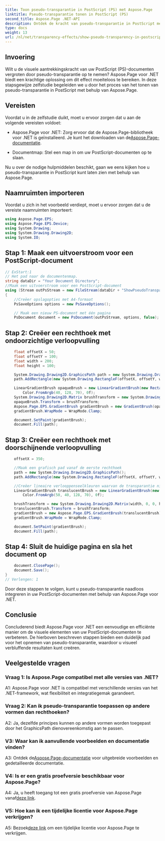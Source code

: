 ```yaml
---
title: Toon pseudo-transparantie in PostScript (PS) met Aspose.Page
linktitle: Pseudo-transparantie tonen in PostScript (PS)
second_title: Aspose.Page .NET-API
description: Ontdek de kracht van pseudo-transparantie in PostScript met Aspose.Page voor .NET. Volg onze stapsgewijze handleiding voor visueel verbluffende documenten.
type: docs
weight: 13
url: /nl/net/transparency-effects/show-pseudo-transparency-in-postscript-ps/
---
```

## Invoering

Wilt u de visuele aantrekkingskracht van uw PostScript (PS)-documenten vergroten door pseudo-transparantie op te nemen? Aspose.Page voor .NET biedt een krachtige oplossing om dit effect moeiteloos te bereiken. In deze stapsgewijze zelfstudie begeleiden we u door het proces van het tonen van pseudo-transparantie in PostScript met behulp van Aspose.Page.

## Vereisten

Voordat u in de zelfstudie duikt, moet u ervoor zorgen dat u aan de volgende vereisten voldoet:

- Aspose.Page voor .NET: Zorg ervoor dat de Aspose.Page-bibliotheek voor .NET is geïnstalleerd. Je kunt het downloaden van de[Aspose.Page-documentatie](https://reference.aspose.com/page/net/).

- Documentmap: Stel een map in om uw PostScript-documenten op te slaan.

Nu u over de nodige hulpmiddelen beschikt, gaan we eens kijken hoe u pseudo-transparantie in PostScript kunt laten zien met behulp van Aspose.Page.

## Naamruimten importeren

Voordat u zich in het voorbeeld verdiept, moet u ervoor zorgen dat u de vereiste naamruimten importeert:

```csharp
using Aspose.Page.EPS;
using Aspose.Page.EPS.Device;
using System.Drawing;
using System.Drawing.Drawing2D;
using System.IO;
```

## Stap 1: Maak een uitvoerstroom voor een PostScript-document

```csharp
// ExStart:1
// Het pad naar de documentenmap.
string dataDir = "Your Document Directory";
//Maak een uitvoerstroom voor een PostScript-document
using (Stream outPsStream = new FileStream(dataDir + "ShowPseudoTransparency_outPS.ps", FileMode.Create))
{
	//Creëer opslagopties met A4-formaat
	PsSaveOptions options = new PsSaveOptions();

	// Maak een nieuw PS-document met één pagina
	PsDocument document = new PsDocument(outPsStream, options, false);
```

## Stap 2: Creëer een rechthoek met ondoorzichtige verloopvulling

```csharp
	float offsetX = 50;
	float offsetY = 100;
	float width = 200;
	float height = 100;

	System.Drawing.Drawing2D.GraphicsPath path = new System.Drawing.Drawing2D.GraphicsPath();
	path.AddRectangle(new System.Drawing.RectangleF(offsetX, offsetY, width, height));

	LinearGradientBrush opaqueBrush = new LinearGradientBrush(new RectangleF(0, 0, 200, 100), Color.FromArgb(0, 0, 0),
		Color.FromArgb(40, 128, 70), 0f);
	System.Drawing.Drawing2D.Matrix brushTransform = new System.Drawing.Drawing2D.Matrix(width, 0, 0, height, offsetX, offsetY);
	opaqueBrush.Transform = brushTransform;
	Aspose.Page.EPS.GradientBrush gradientBrush = new GradientBrush(opaqueBrush);
	gradientBrush.WrapMode = WrapMode.Clamp;

	document.SetPaint(gradientBrush);
	document.Fill(path);
```

## Stap 3: Creëer een rechthoek met doorschijnende verloopvulling

```csharp
	offsetX = 350;

	//Maak een grafisch pad vanaf de eerste rechthoek
	path = new System.Drawing.Drawing2D.GraphicsPath();
	path.AddRectangle(new System.Drawing.RectangleF(offsetX, offsetY, width, height));

	//Creëer lineaire verlooppenseelkleuren waarvan de transparantie niet 255 is, maar 150 en 50. Het is dus doorschijnend.
	LinearGradientBrush translucentBrush = new LinearGradientBrush(new RectangleF(0, 0, width, height), Color.FromArgb(150, 0, 0, 0),
		Color.FromArgb(50, 40, 128, 70), 0f);

	brushTransform = new System.Drawing.Drawing2D.Matrix(width, 0, 0, height, offsetX, offsetY);
	translucentBrush.Transform = brushTransform;
	gradientBrush = new Aspose.Page.EPS.GradientBrush(translucentBrush);
	gradientBrush.WrapMode = WrapMode.Clamp;

	document.SetPaint(gradientBrush);
	document.Fill(path);
```

## Stap 4: Sluit de huidige pagina en sla het document op

```csharp
	document.ClosePage();
	document.Save();
}
// Verlengen: 1
```

Door deze stappen te volgen, kunt u pseudo-transparantie naadloos integreren in uw PostScript-documenten met behulp van Aspose.Page voor .NET.

## Conclusie

Concluderend biedt Aspose.Page voor .NET een eenvoudige en efficiënte manier om de visuele elementen van uw PostScript-documenten te verbeteren. De hierboven beschreven stappen bieden een duidelijk pad voor het opnemen van pseudo-transparantie, waardoor u visueel verbluffende resultaten kunt creëren.

## Veelgestelde vragen

### Vraag 1: Is Aspose.Page compatibel met alle versies van .NET?

A1: Aspose.Page voor .NET is compatibel met verschillende versies van het .NET-framework, wat flexibiliteit en integratiegemak garandeert.

### Vraag 2: Kan ik pseudo-transparantie toepassen op andere vormen dan rechthoeken?

A2: Ja, dezelfde principes kunnen op andere vormen worden toegepast door het GraphicsPath dienovereenkomstig aan te passen.

### V3: Waar kan ik aanvullende voorbeelden en documentatie vinden?

 A3: Ontdek de[Aspose.Page-documentatie](https://reference.aspose.com/page/net/) voor uitgebreide voorbeelden en gedetailleerde documentatie.

### V4: Is er een gratis proefversie beschikbaar voor Aspose.Page?

 A4: Ja, u heeft toegang tot een gratis proefversie van Aspose.Page vanaf[deze link](https://releases.aspose.com/).

### V5: Hoe kan ik een tijdelijke licentie voor Aspose.Page verkrijgen?

 A5: Bezoek[deze link](https://purchase.aspose.com/temporary-license/) om een tijdelijke licentie voor Aspose.Page te verkrijgen.